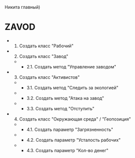 Никита главный)
# ZAVOD

+ 1. Создать класс "Рабочий"
+ 2. Создать класс "Завод"
    + + 2.1. Создать метод "Управление заводом"
+ 3. Создать класс "Активистов"
    + + 3.1. Создать метод "Следить за экологией"
    + + 3.2. Создать метод "Атака на завод"
    + + 3.3. Создать метод "Отступить"
+ 4. Создать класс "Окружающая среда" / "Геопозиция"
    + + 4.1. Создать параметр "Загрязненность"
    + + 4.2. Создать параметр "Усталость рабочих"
    + + 4.3. Создать параметр "Кол-во денег"
